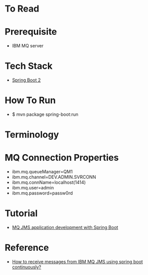 # To Read

# Prerequisite
* IBM MQ server

# Tech Stack
* [Spring Boot 2](https://spring.io/projects/spring-boot)

# How To Run
* $ mvn package spring-boot:run

# Terminology

# MQ Connection Properties
* ibm.mq.queueManager=QM1
* ibm.mq.channel=DEV.ADMIN.SVRCONN
* ibm.mq.connName=localhost(1414)
* ibm.mq.user=admin
* ibm.mq.password=passw0rd

# Tutorial
* [MQ JMS application development with Spring Boot](https://developer.ibm.com/tutorials/mq-jms-application-development-with-spring-boot/)


# Reference
* [How to receive messages from IBM MQ JMS using spring boot continuously?](https://stackoverflow.com/questions/59816883/how-to-receive-messages-from-ibm-mq-jms-using-spring-boot-continuously)
